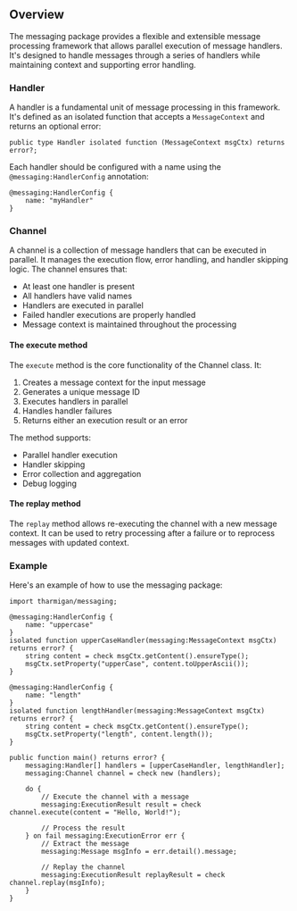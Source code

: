 ## Overview

The messaging package provides a flexible and extensible message processing framework that allows parallel execution of message handlers. It's designed to handle messages through a series of handlers while maintaining context and supporting error handling.

### Handler

A handler is a fundamental unit of message processing in this framework. It's defined as an isolated function that accepts a `MessageContext` and returns an optional error:

```ballerina
public type Handler isolated function (MessageContext msgCtx) returns error?;
```

Each handler should be configured with a name using the `@messaging:HandlerConfig` annotation:

```ballerina
@messaging:HandlerConfig {
    name: "myHandler"
}
```

### Channel

A channel is a collection of message handlers that can be executed in parallel. It manages the execution flow, error handling, and handler skipping logic. The channel ensures that:

- At least one handler is present
- All handlers have valid names
- Handlers are executed in parallel
- Failed handler executions are properly handled
- Message context is maintained throughout the processing

#### The execute method

The `execute` method is the core functionality of the Channel class. It:

1. Creates a message context for the input message
2. Generates a unique message ID
3. Executes handlers in parallel
4. Handles handler failures
5. Returns either an execution result or an error

The method supports:
- Parallel handler execution
- Handler skipping
- Error collection and aggregation
- Debug logging

#### The replay method

The `replay` method allows re-executing the channel with a new message context. It can be used to retry processing after a failure or to reprocess messages with updated context.

### Example

Here's an example of how to use the messaging package:

```ballerina
import tharmigan/messaging;

@messaging:HandlerConfig {
    name: "uppercase"
}
isolated function upperCaseHandler(messaging:MessageContext msgCtx) returns error? {
    string content = check msgCtx.getContent().ensureType();
    msgCtx.setProperty("upperCase", content.toUpperAscii());
}

@messaging:HandlerConfig {
    name: "length"
}
isolated function lengthHandler(messaging:MessageContext msgCtx) returns error? {
    string content = check msgCtx.getContent().ensureType();
    msgCtx.setProperty("length", content.length());
}

public function main() returns error? {
    messaging:Handler[] handlers = [upperCaseHandler, lengthHandler];
    messaging:Channel channel = check new (handlers);
    
    do {
        // Execute the channel with a message
        messaging:ExecutionResult result = check channel.execute(content = "Hello, World!");

        // Process the result
    } on fail messaging:ExecutionError err {
        // Extract the message
        messaging:Message msgInfo = err.detail().message;

        // Replay the channel
        messaging:ExecutionResult replayResult = check channel.replay(msgInfo);
    }
}
```
